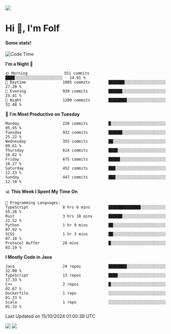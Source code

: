<img src="https://komarev.com/ghpvc/?username=itsfolf"/>
<h1>Hi 👋, I'm Folf</h1>


#### Some stats!
<!--START_SECTION:waka-->
![Code Time](http://img.shields.io/badge/Code%20Time-2%2C376%20hrs%2028%20mins-blue)

**I'm a Night 🦉** 

```text
🌞 Morning                551 commits         ████░░░░░░░░░░░░░░░░░░░░░   14.91 % 
🌆 Daytime                1005 commits        ███████░░░░░░░░░░░░░░░░░░   27.20 % 
🌃 Evening                939 commits         ██████░░░░░░░░░░░░░░░░░░░   25.41 % 
🌙 Night                  1200 commits        ████████░░░░░░░░░░░░░░░░░   32.48 % 
```
📅 **I'm Most Productive on Tuesday** 

```text
Monday                   220 commits         █░░░░░░░░░░░░░░░░░░░░░░░░   05.95 % 
Tuesday                  932 commits         ██████░░░░░░░░░░░░░░░░░░░   25.22 % 
Wednesday                355 commits         ██░░░░░░░░░░░░░░░░░░░░░░░   09.61 % 
Thursday                 614 commits         ████░░░░░░░░░░░░░░░░░░░░░   16.62 % 
Friday                   675 commits         █████░░░░░░░░░░░░░░░░░░░░   18.27 % 
Saturday                 452 commits         ███░░░░░░░░░░░░░░░░░░░░░░   12.23 % 
Sunday                   447 commits         ███░░░░░░░░░░░░░░░░░░░░░░   12.10 % 
```


📊 **This Week I Spent My Time On** 

```text
💬 Programming Languages: 
TypeScript               8 hrs 6 mins        ██████████████░░░░░░░░░░░   55.26 % 
Rust                     3 hrs 18 mins       ██████░░░░░░░░░░░░░░░░░░░   22.52 % 
Python                   1 hr 9 mins         ██░░░░░░░░░░░░░░░░░░░░░░░   07.92 % 
SCSS                     1 hr 3 mins         ██░░░░░░░░░░░░░░░░░░░░░░░   07.18 % 
Protocol Buffer          28 mins             █░░░░░░░░░░░░░░░░░░░░░░░░   03.19 % 
```

**I Mostly Code in Java** 

```text
Java                     24 repos            ████████░░░░░░░░░░░░░░░░░   32.00 % 
TypeScript               13 repos            ████░░░░░░░░░░░░░░░░░░░░░   17.33 % 
C++                      2 repos             █░░░░░░░░░░░░░░░░░░░░░░░░   02.67 % 
Dockerfile               1 repo              ░░░░░░░░░░░░░░░░░░░░░░░░░   01.33 % 
Scala                    1 repo              ░░░░░░░░░░░░░░░░░░░░░░░░░   01.33 % 
```




 Last Updated on 15/10/2024 01:00:39 UTC
<!--END_SECTION:waka-->
<a src="https://discord.com/users/1090088995976925305"><img src="https://lanyard-profile-readme.vercel.app/api/1090088995976925305"/></a></td> 
<img src="https://hit.yhype.me/github/profile?user_id=9268058"/>
